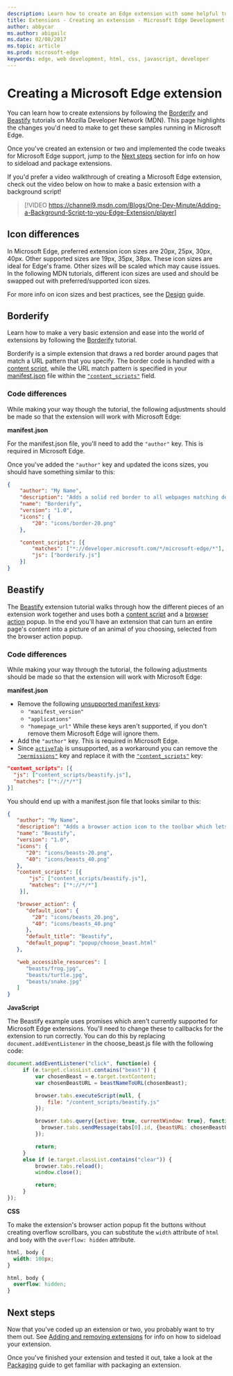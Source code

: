---description: Learn how to create an Edge extension with some helpful tutorials and videos!
title: Extensions - Creating an extension - Microsoft Edge Development
author: abbycar
ms.author: abigailc
ms.date: 02/08/2017
ms.topic: article
ms.prod: microsoft-edge
keywords: edge, web development, html, css, javascript, developer
---# Creating a Microsoft Edge extensionYou can learn how to create extensions by following the [Borderify](https://developer.mozilla.org/Add-ons/WebExtensions/Your_first_WebExtension) and [Beastify](https://developer.mozilla.org/Add-ons/WebExtensions/Your_second_WebExtension) tutorials on Mozilla Developer Network (MDN). This page highlights the changes you'd need to make to get these samples running in Microsoft Edge.Once you've created an extension or two and implemented the code tweaks for Microsoft Edge support, jump to the [Next steps](#next-steps) section for info on how to sideload and package extensions.If you'd prefer a video walkthrough of creating a Microsoft Edge extension, check out the video below on how to make a basic extension with a background script!> [!VIDEO https://channel9.msdn.com/Blogs/One-Dev-Minute/Adding-a-Background-Script-to-you-Edge-Extension/player]## Icon differencesIn Microsoft Edge, preferred extension icon sizes are 20px, 25px, 30px, 40px. Other supported sizes are 19px, 35px, 38px. These icon sizes are ideal for Edge's frame. Other sizes will be scaled which may cause issues. In the following MDN tutorials, different icon sizes are used and should be swapped out with preferred/supported icon sizes.For more info on icon sizes and best practices, see the [Design](./design.md) guide.## BorderifyLearn how to make a very basic extension and ease into the world of extensions by following the [Borderify](https://developer.mozilla.org/Add-ons/WebExtensions/Your_first_WebExtension) tutorial.Borderify is a simple extension that draws a red border around pages that match a URL pattern that you specify. The border code is handled with a [content script](https://developer.mozilla.org/Add-ons/WebExtensions/Anatomy_of_a_WebExtension#Content_scripts), while the URL match pattern is specified in your [manifest.json](https://developer.mozilla.org/Add-ons/WebExtensions/manifest.json) file within the [`"content_scripts"`](https://developer.mozilla.org/Add-ons/WebExtensions/manifest.json/content_scripts) field.### Code differencesWhile making your way though the tutorial, the following adjustments should be made so thatthe extension will work with Microsoft Edge:**manifest.json**For the manifest.json file, you'll need to add the `"author"` key. This is required in Microsoft Edge.Once you've added the `"author"` key and updated the icons sizes, you should have something similar to this:```json{    "author": "My Name",    "description": "Adds a solid red border to all webpages matching developer.microsoft.com/microsoft-edge/.",    "name": "Borderify",    "version": "1.0",    "icons": {        "20": "icons/border-20.png"    },    "content_scripts": [{        "matches": ["*://developer.microsoft.com/*/microsoft-edge/*"],        "js": ["borderify.js"]    }]}```## BeastifyThe [Beastify](https://developer.mozilla.org/en-US/Add-ons/WebExtensions/Your_second_WebExtension) extension tutorial walks through how the different pieces of an extension work together and uses both a [content script](https://developer.mozilla.org/Add-ons/WebExtensions/Anatomy_of_a_WebExtension#Content_scripts) and a [browser action](https://developer.mozilla.org/Add-ons/WebExtensions/API/browserAction) popup. In the end you'll have an extension that can turn an entire page's content into a picture of an animal of you choosing, selected from the browser action popup.### Code differencesWhile making your way through the tutorial, the following adjustments should be made so thatthe extension will work with Microsoft Edge:**manifest.json**- Remove the following [unsupported manifest keys](../api-support/supported-manifest-keys.md):   - `"manifest_version"`   - `"applications"`   -  `"homepage_url"`While these keys aren't supported, if you don't remove them Microsoft Edge will ignore them.- Add the `"author"` key. This is required in Microsoft Edge.- Since [`activeTab`](https://developer.mozilla.org/Add-ons/WebExtensions/manifest.json/permissions#activeTab_permission) is unsupported, as a workaround you can remove the [`"permissions"`](https://developer.mozilla.org/Add-ons/WebExtensions/manifest.json/permissions) key and replace it with the [`"content_scripts"`](https://developer.mozilla.org/Add-ons/WebExtensions/manifest.json/content_scripts) key: ```json"content_scripts": [{   "js": ["content_scripts/beastify.js"],   "matches": ["*://*/*"]}]```You should end up with a manifest.json file that looks similar to this:```json{   "author": "My Name",   "description": "Adds a browser action icon to the toolbar which lets you replace a page with a picture",   "name": "Beastify",   "version": "1.0",   "icons": {      "20": "icons/beasts-20.png",      "40": "icons/beasts_40.png"   },   "content_scripts": [{       "js": ["content_scripts/beastify.js"],       "matches": ["*://*/*"]    }],   "browser_action": {      "default_icon": {        "20": "icons/beasts_20.png",        "40": "icons/beasts_40.png"      },      "default_title": "Beastify",      "default_popup": "popup/choose_beast.html"   },   "web_accessible_resources": [      "beasts/frog.jpg",      "beasts/turtle.jpg",      "beasts/snake.jpg"   ]}```**JavaScript**The Beastify example uses promises which aren't currently supported for Microsoft Edge extensions. You'll need to change these to callbacks for the extension to run correctly. You can do this by replacing `document.addEventListener` in the choose_beast.js file with the following code: ```jsdocument.addEventListener("click", function(e) {      if (e.target.classList.contains("beast")) {          var chosenBeast = e.target.textContent;          var chosenBeastURL = beastNameToURL(chosenBeast);          browser.tabs.executeScript(null, {              file: "/content_scripts/beastify.js"          });          browser.tabs.query({active: true, currentWindow: true}, function(tabs) {            browser.tabs.sendMessage(tabs[0].id, {beastURL: chosenBeastURL});          });          return;      }      else if (e.target.classList.contains("clear")) {          browser.tabs.reload();          window.close();          return;      }});```**CSS**To make the extension's browser action popup fit the buttons without creating overflow scrollbars,you can substitute the `width` attribute of `html` and `body` with the `overflow: hidden` attribute.```csshtml, body {  width: 100px;}``````csshtml, body {  overflow: hidden;}```## Next stepsNow that you've coded up an extension or two, you probably want to try them out. See [Adding and removing extensions](./adding-and-removing-extensions.md) for info on how to sideload your extension.Once you've finished your extension and tested it out, take a look at the [Packaging](./packaging.md) guide to get familiar with packaging an extension.